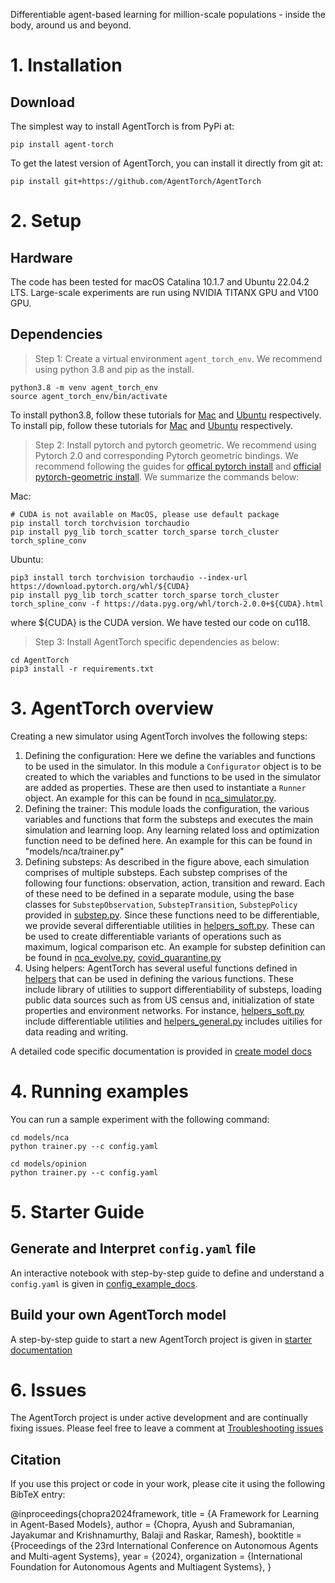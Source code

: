 Differentiable agent-based learning for million-scale populations - inside the body, around us and beyond.

# 1. Installation

## Download
The simplest way to install AgentTorch is from PyPi at:
```
pip install agent-torch
```

To get the latest version of AgentTorch, you can install it directly from git at:
```
pip install git+https://github.com/AgentTorch/AgentTorch
```

# 2. Setup

## Hardware
The code has been tested for macOS Catalina 10.1.7 and Ubuntu 22.04.2 LTS. Large-scale experiments are run using NVIDIA TITANX GPU and V100 GPU.

## Dependencies

> Step 1: Create a virtual environment `agent_torch_env`. We recommend using python 3.8 and pip as the install.
```
python3.8 -m venv agent_torch_env
source agent_torch_env/bin/activate
```
To install python3.8, follow these tutorials for [Mac](https://www.laptopmag.com/how-to/install-python-on-macos) and [Ubuntu](https://linux.how2shout.com/install-python-3-9-or-3-8-on-ubuntu-22-04-lts-jammy-jellyfish/) respectively. To install pip, follow these tutorials for [Mac](https://phoenixnap.com/kb/install-pip-mac) and [Ubuntu](https://linuxize.com/post/how-to-install-pip-on-ubuntu-20.04/) respectively. 


> Step 2: Install pytorch and pytorch geometric. We recommend using Pytorch 2.0 and corresponding Pytorch geometric bindings. We recommend following the guides for [offical pytorch install](https://pytorch.org/get-started/locally/) and [official pytorch-geometric install](https://github.com/pyg-team/pytorch_geometric#pytorch-20). We summarize the commands below:

Mac:
```
# CUDA is not available on MacOS, please use default package
pip install torch torchvision torchaudio
pip install pyg_lib torch_scatter torch_sparse torch_cluster torch_spline_conv
```

Ubuntu:
```
pip3 install torch torchvision torchaudio --index-url https://download.pytorch.org/whl/${CUDA}
pip install pyg_lib torch_scatter torch_sparse torch_cluster torch_spline_conv -f https://data.pyg.org/whl/torch-2.0.0+${CUDA}.html
```
where ${CUDA} is the CUDA version. We have tested our code on cu118. 


> Step 3: Install AgentTorch specific dependencies as below:
```
cd AgentTorch
pip3 install -r requirements.txt
```

# 3. AgentTorch overview
Creating a new simulator using AgentTorch involves the following steps:
1. Defining the configuration: Here we define the variables and functions to be used in the simulator. In this module a `Configurator` object is to be created to which the variables and functions to be used in the simulator are added as properties. These are then used to instantiate a `Runner` object. An example for this can be found in [nca_simulator.py](models/nca/simulator.py"). 
2. Defining the trainer: This module loads the configuration, the various variables and functions that form the substeps and executes the main simulation and learning loop. Any learning related loss and optimization function need to be defined here. An example for this can be found in "models/nca/trainer.py"
3. Defining substeps: As described in the figure above, each simulation comprises of multiple substeps. Each substep comprises of the following four functions: observation, action, transition and reward. Each of these need to be defined in a separate module, using the base classes for `SubstepObservation`, `SubstepTransition`, `SubstepPolicy` provided in [substep.py](AgentTorch/substep.py). Since these functions need to be differentiable, we provide several differentiable utilities in [helpers_soft.py](AgentTorch/helpers/soft.py). These can be used to create differentiable variants of operations such as maximum, logical comparison etc. An example for substep definition can be found in [nca_evolve.py](models/nca/substeps/evolve_cell/transition.py), [covid_quarantine.py](models/covid/substeps/quarantine/transition.py)
4. Using helpers: AgentTorch has several useful functions defined in [helpers](AgentTorch/helpers) that can be used in defining the various functions. These include library of utilities to support differentiability of substeps, loading public data sources such as from US census and, initialization of state properties and environment networks. For instance, [helpers_soft.py](AgentTorch/helpers/soft.py) include differentiable utilities and [helpers_general.py](AgentTorch/helpers/general.py) includes uitilies for data reading and writing.

A detailed code specific documentation is provided in [create model docs](docs/create.md)

# 4. Running examples
You can run a sample experiment with the following command:
```
cd models/nca
python trainer.py --c config.yaml
```
```
cd models/opinion
python trainer.py --c config.yaml
```

# 5. Starter Guide

## Generate and Interpret `config.yaml` file
An interactive notebook with step-by-step guide to define and understand a `config.yaml` is given in [config_example_docs](docs/examples/config/config_nca.ipynb).

## Build your own AgentTorch model
A step-by-step guide to start a new AgentTorch project is given in [starter documentation](docs/create.md)

# 6. Issues
The AgentTorch project is under active development and are continually fixing issues. Please feel free to leave a comment at [Troubleshooting issues](https://github.com/AgentTorch/AgentTorch/issues/1)


## Citation
If you use this project or code in your work, please cite it using the following BibTeX entry:

@inproceedings{chopra2024framework,
  title = {A Framework for Learning in Agent-Based Models},
  author = {Chopra, Ayush and Subramanian, Jayakumar and Krishnamurthy, Balaji and Raskar, Ramesh},
  booktitle = {Proceedings of the 23rd International Conference on Autonomous Agents and Multi-agent Systems},
  year = {2024},
  organization = {International Foundation for Autonomous Agents and Multiagent Systems},
}
